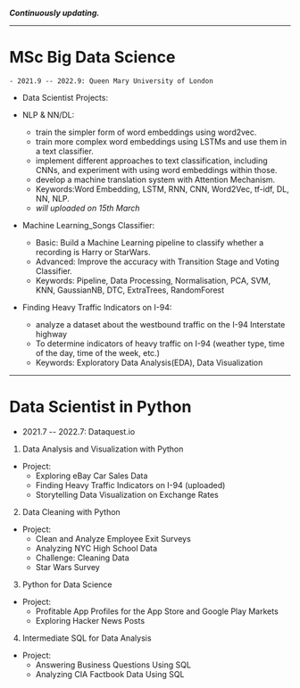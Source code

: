***Continuously updating.***
***
# MSc Big Data Science
	- 2021.9 -- 2022.9: Queen Mary University of London
- Data Scientist Projects:

- NLP & NN/DL:
	- train the simpler form of word embeddings using word2vec.
	- train more complex word embeddings using LSTMs and use them in a text classifier.
	- implement different approaches to text classification, including CNNs, and experiment with using word embeddings within those.
	- develop a machine translation system with Attention Mechanism.
	- Keywords:Word Embedding, LSTM, RNN, CNN, Word2Vec, tf-idf, DL, NN, NLP.
	- *will uploaded on 15th March*

- Machine Learning_Songs Classifier:
	- Basic: Build a Machine Learning pipeline to classify whether a recording is Harry or StarWars.
	- Advanced: Improve the accuracy with Transition Stage and Voting Classifier.
	- Keywords: Pipeline, Data Processing, Normalisation, PCA, SVM, KNN, GaussianNB, DTC, ExtraTrees, RandomForest
	
- Finding Heavy Traffic Indicators on I-94:
	- analyze a dataset about the westbound traffic on the I-94 Interstate highway
	- To determine indicators of heavy traffic on I-94 (weather type, time of the day, time of the week, etc.)
	- Keywords: Exploratory Data Analysis(EDA), Data Visualization


***
# Data Scientist in Python
- 2021.7 -- 2022.7: Dataquest.io
1. Data Analysis and Visualization with Python
- Project:
	- Exploring eBay Car Sales Data 
	- Finding Heavy Traffic Indicators on I-94 (uploaded)
	- Storytelling Data Visualization on Exchange Rates

2. Data Cleaning with Python
- Project: 
	- Clean and Analyze Employee Exit Surveys
	- Analyzing NYC High School Data
	- Challenge: Cleaning Data 
	- Star Wars Survey

3. Python for Data Science
- Project:
	- Profitable App Profiles for the App Store and Google Play Markets
	- Exploring Hacker News Posts

4. Intermediate SQL for Data Analysis
- Project:
	- Answering Business Questions Using SQL 
	- Analyzing CIA Factbook Data Using SQL

